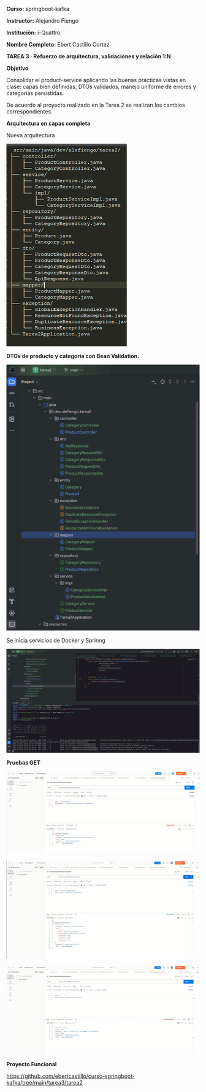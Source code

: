 **Curso:** springboot-kafka

**Instructor:** Alejandro Fiengo

**Institución:** i-Quattro

**Nombre Completo:** Ebert Castillo Cortez

**TAREA 3 · Refuerzo de arquitectura, validaciones y relación 1:N**

**Objetivo**

Consolidar el product-service aplicando las buenas prácticas vistas en clase: capas bien definidas, DTOs validados, manejo uniforme de errores y categorías persistidas.

De acuerdo al proyecto realizado en la Tarea 2 se realizan los cambios correspondientes

**Arquitectura en capas completa**

Nueva arquitectura

![Imagen de contenedor descargada](screenshots/0.png)

**DTOs de producto y categoría con Bean Validation.**

![Imagen de contenedor descargada](screenshots/1.png)

Se inicia servicios de Docker y Sprinng

![Imagen de contenedor descargada](screenshots/2.png)

**Pruebas GET**

![Imagen de contenedor descargada](screenshots/4ge.png)

![Imagen de contenedor descargada](screenshots/5get.png)

![Imagen de contenedor descargada](screenshots/6get.png)

**Proyecto Funcional**

https://github.com/ebertcastillo/curso-springboot-kafka/tree/main/tarea3/tarea2